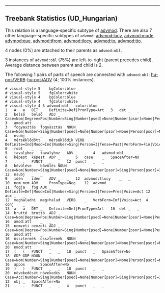 

--------------------------------------------------------------------------------

## Treebank Statistics (UD_Hungarian)

This relation is a language-specific subtype of [advmod]().
There are also 7 other language-specific subtypes of `advmod`: [advmod:locy](), [advmod:mode](), [advmod:que](), [advmod:tfrom](), [advmod:tlocy](), [advmod:to](), [advmod:tto]().

4 nodes (0%) are attached to their parents as `advmod:obl`.

3 instances of `advmod:obl` (75%) are left-to-right (parent precedes child).
Average distance between parent and child is 2.

The following 1 pairs of parts of speech are connected with `advmod:obl`: [hu-pos/VERB]()-[hu-pos/ADV]() (4; 100% instances).


~~~ conllu
# visual-style 5	bgColor:blue
# visual-style 5	fgColor:white
# visual-style 4	bgColor:blue
# visual-style 4	fgColor:white
# visual-style 4 5 advmod:obl	color:blue
1	A	a	DET	_	Definite=Def|PronType=Art	3	det	_	_
2	belső	belső	ADJ	_	Case=Nom|Degree=Pos|Number=Sing|Number[psed]=None|Number[psor]=None|Person[psor]=None	3	amod:att	_	_
3	fogyasztás	fogyasztás	NOUN	_	Case=Nom|Number=Sing|Number[psed]=None|Number[psor]=None|Person[psor]=None	4	nsubj	_	_
4	mérséklődött	mérséklődik	VERB	_	Definite=Ind|Mood=Ind|Number=Sing|Person=3|Tense=Past|VerbForm=Fin|Voice=Act	0	root	_	_
5	tavalyhoz	tavalyhoz	ADV	_	_	4	advmod:obl	_	_
6	képest	képest	ADP	_	_	5	case	_	SpaceAfter=No
7	,	,	PUNCT	_	_	12	punct	_	_
8	bővülése	bővülés	NOUN	_	Case=Nom|Number=Sing|Number[psed]=None|Number[psor]=Sing|Person[psor]=3	12	nsubj	_	_
9	idén	idén	ADV	_	_	12	advmod:tlocy	_	_
10	nem	nem	ADV	_	PronType=Neg	12	advmod	_	_
11	fogja	fog	AUX	_	Definite=Def|Mood=Ind|Number=Sing|Person=3|Tense=Pres|Voice=Act	12	aux	_	_
12	meghaladni	meg+halad	VERB	_	VerbForm=Inf|Voice=Act	4	conj	_	_
13	a	a	DET	_	Definite=Def|PronType=Art	16	det	_	_
14	bruttó	bruttó	ADJ	_	Case=Nom|Degree=Pos|Number=Sing|Number[psed]=None|Number[psor]=None|Person[psor]=None	16	amod:att	_	_
15	nemzeti	nemzeti	ADJ	_	Case=Nom|Degree=Pos|Number=Sing|Number[psed]=None|Number[psor]=None|Person[psor]=None	16	amod:att	_	_
16	össztermék	össztermék	NOUN	_	Case=Nom|Number=Sing|Number[psed]=None|Number[psor]=None|Person[psor]=None	20	nmod:att	_	_
17	(	(	PUNCT	_	_	18	punct	_	SpaceAfter=No
18	GDP	GDP	NOUN	_	Case=Nom|Number=Sing|Number[psed]=None|Number[psor]=None|Person[psor]=None	16	appos	_	SpaceAfter=No
19	)	)	PUNCT	_	_	18	punct	_	_
20	növekedését	növekedés	NOUN	_	Case=Acc|Number=Sing|Number[psed]=None|Number[psor]=Sing|Person[psor]=3	12	obj	_	SpaceAfter=No
21	.	.	PUNCT	_	_	4	punct	_	_

~~~


